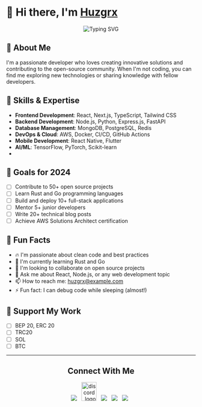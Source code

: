 # 👋 Hi there, I'm [Huzgrx](https://github.com/huzgrx)

<div align="center">
  <img src="https://readme-typing-svg.herokuapp.com?font=Fira+Code&weight=500&size=28&pause=1000&color=00FF00&center=true&vCenter=true&width=435&lines=Welcome+to+my+GitHub!;Full+Stack+Developer;Open+Source+Enthusiast" alt="Typing SVG" />
</div>

## 🚀 About Me

I'm a passionate developer who loves creating innovative solutions and contributing to the open-source community. When I'm not coding, you can find me exploring new technologies or sharing knowledge with fellow developers.
## 🌟 Skills & Expertise

- **Frontend Development**: React, Next.js, TypeScript, Tailwind CSS
- **Backend Development**: Node.js, Python, Express.js, FastAPI
- **Database Management**: MongoDB, PostgreSQL, Redis
- **DevOps & Cloud**: AWS, Docker, CI/CD, GitHub Actions
- **Mobile Development**: React Native, Flutter
- **AI/ML**: TensorFlow, PyTorch, Scikit-learn
- 
## 🎯 Goals for 2024

- [ ] Contribute to 50+ open source projects
- [ ] Learn Rust and Go programming languages
- [ ] Build and deploy 10+ full-stack applications
- [ ] Mentor 5+ junior developers
- [ ] Write 20+ technical blog posts
- [ ] Achieve AWS Solutions Architect certification

## 🎯 Fun Facts

- 🔥 I'm passionate about clean code and best practices
- 🌱 I'm currently learning Rust and Go
- 👯 I'm looking to collaborate on open source projects
- 💬 Ask me about React, Node.js, or any web development topic
- 📫 How to reach me: [huzgrx@example.com](mailto:huzgrx@example.com)
- ⚡ Fun fact: I can debug code while sleeping (almost!)

## 🎉 Support My Work

- [ ] BEP 20, ERC 20
- [ ] TRC20
- [ ] SOL
- [ ] BTC

---

<h2 align="center"><strong>Connect With Me</strong></h2>
<p align="center"> 
<a href="https://t.me/jonny0211"><img src="https://img.icons8.com/color/48/000000/telegram-app--v1.png"/></a>
&nbsp;
<a href="[https://discord.gg/VwJp4KM](https://discordapp.com/users/1053702868407963669)"><img alt="discord_logo" 
src="https://discord.com/assets/3437c10597c1526c3dbd98c737c2bcae.svg" width="40" height="50"/></a>
&nbsp;
<a href="https://github.com/huzgrx"><img src="https://img.icons8.com/fluency/48/000000/github.png"/></a>
&nbsp;
<a href="https://twitter.com/huzgrx"><img src="https://img.icons8.com/color/48/000000/twitter--v1.png"/></a>
&nbsp;
<a href="https://www.linkedin.com/huzgrx"><img src="https://img.icons8.com/fluency/48/000000/linkedin.png"/></a>
&nbsp;
</p>
